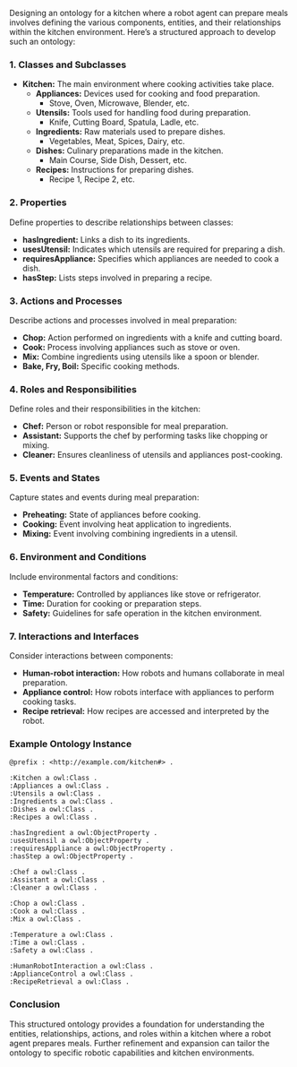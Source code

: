 Designing an ontology for a kitchen where a robot agent can prepare meals involves defining the various components, entities, and their relationships within the kitchen environment. Here’s a structured approach to develop such an ontology:

### 1. **Classes and Subclasses**

- **Kitchen:** The main environment where cooking activities take place.
  - **Appliances:** Devices used for cooking and food preparation.
    - Stove, Oven, Microwave, Blender, etc.
  - **Utensils:** Tools used for handling food during preparation.
    - Knife, Cutting Board, Spatula, Ladle, etc.
  - **Ingredients:** Raw materials used to prepare dishes.
    - Vegetables, Meat, Spices, Dairy, etc.
  - **Dishes:** Culinary preparations made in the kitchen.
    - Main Course, Side Dish, Dessert, etc.
  - **Recipes:** Instructions for preparing dishes.
    - Recipe 1, Recipe 2, etc.

### 2. **Properties**

Define properties to describe relationships between classes:

- **hasIngredient:** Links a dish to its ingredients.
- **usesUtensil:** Indicates which utensils are required for preparing a dish.
- **requiresAppliance:** Specifies which appliances are needed to cook a dish.
- **hasStep:** Lists steps involved in preparing a recipe.

### 3. **Actions and Processes**

Describe actions and processes involved in meal preparation:

- **Chop:** Action performed on ingredients with a knife and cutting board.
- **Cook:** Process involving appliances such as stove or oven.
- **Mix:** Combine ingredients using utensils like a spoon or blender.
- **Bake, Fry, Boil:** Specific cooking methods.

### 4. **Roles and Responsibilities**

Define roles and their responsibilities in the kitchen:

- **Chef:** Person or robot responsible for meal preparation.
- **Assistant:** Supports the chef by performing tasks like chopping or mixing.
- **Cleaner:** Ensures cleanliness of utensils and appliances post-cooking.

### 5. **Events and States**

Capture states and events during meal preparation:

- **Preheating:** State of appliances before cooking.
- **Cooking:** Event involving heat application to ingredients.
- **Mixing:** Event involving combining ingredients in a utensil.

### 6. **Environment and Conditions**

Include environmental factors and conditions:

- **Temperature:** Controlled by appliances like stove or refrigerator.
- **Time:** Duration for cooking or preparation steps.
- **Safety:** Guidelines for safe operation in the kitchen environment.

### 7. **Interactions and Interfaces**

Consider interactions between components:

- **Human-robot interaction:** How robots and humans collaborate in meal preparation.
- **Appliance control:** How robots interface with appliances to perform cooking tasks.
- **Recipe retrieval:** How recipes are accessed and interpreted by the robot.

### Example Ontology Instance

```turtle
@prefix : <http://example.com/kitchen#> .

:Kitchen a owl:Class .
:Appliances a owl:Class .
:Utensils a owl:Class .
:Ingredients a owl:Class .
:Dishes a owl:Class .
:Recipes a owl:Class .

:hasIngredient a owl:ObjectProperty .
:usesUtensil a owl:ObjectProperty .
:requiresAppliance a owl:ObjectProperty .
:hasStep a owl:ObjectProperty .

:Chef a owl:Class .
:Assistant a owl:Class .
:Cleaner a owl:Class .

:Chop a owl:Class .
:Cook a owl:Class .
:Mix a owl:Class .

:Temperature a owl:Class .
:Time a owl:Class .
:Safety a owl:Class .

:HumanRobotInteraction a owl:Class .
:ApplianceControl a owl:Class .
:RecipeRetrieval a owl:Class .
```

### Conclusion

This structured ontology provides a foundation for understanding the entities, relationships, actions, and roles within a kitchen where a robot agent prepares meals. Further refinement and expansion can tailor the ontology to specific robotic capabilities and kitchen environments.